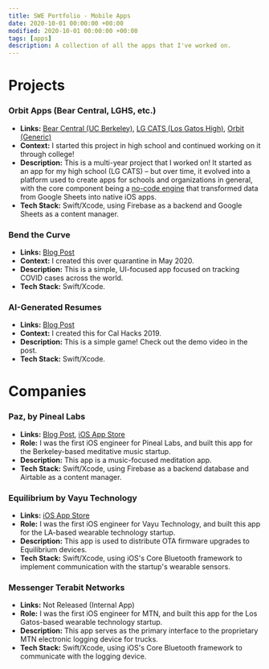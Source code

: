 ```yaml
---
title: SWE Portfolio - Mobile Apps
date: 2020-10-01 00:00:00 +00:00
modified: 2020-10-01 00:00:00 +00:00
tags: [apps]
description: A collection of all the apps that I've worked on.
---
```


# Projects

### Orbit Apps (Bear Central, LGHS, etc.)

- **Links:** [Bear Central (UC Berkeley)](https://apps.apple.com/us/app/bear-central/id1441903611), [LG CATS (Los Gatos High)](https://apps.apple.com/us/app/lg-cats/id1418860317), [Orbit (Generic)](https://apps.apple.com/us/app/orbit-for-organizations/id1449112040)
- **Context:** I started this project in high school and continued working on it through college!
- **Description:** This is a multi-year project that I worked on! It started as an app for my high school (LG CATS) – but over time, it evolved into a platform used to create apps for schools and organizations in general, with the core component being a [no-code engine](https://getorbit.app) that transformed data from Google Sheets into native iOS apps.
- **Tech Stack:** Swift/Xcode, using Firebase as a backend and Google Sheets as a content manager. 

### Bend the Curve

- **Links:** [Blog Post](https://shomil.me/bend-the-curve/)
- **Context:** I created this over quarantine in May 2020.
- **Description:** This is a simple, UI-focused app focused on tracking COVID cases across the world.
- **Tech Stack:** Swift/Xcode.

### AI-Generated Resumes

- **Links:** [Blog Post](https://shomil.me/resume-generation/) 
- **Context:** I created this for Cal Hacks 2019.
- **Description:** This is a simple game! Check out the demo video in the post.
- **Tech Stack:** Swift/Xcode.

  

# Companies

### Paz, by Pineal Labs

- **Links:** [Blog Post](http://shomil.me/paz-app/), [iOS App Store](https://apps.apple.com/us/app/paz-relax-sleep-meditate/id1500085577)
- **Role:** I was the first iOS engineer for Pineal Labs, and built this app for the Berkeley-based meditative music startup.
- **Description:** This app is a music-focused meditation app.
- **Tech Stack:** Swift/Xcode, using Firebase as a backend database and Airtable as a content manager.

### **Equilibrium by Vayu Technology**

- **Links:** [iOS App Store](https://apps.apple.com/us/app/equilibrium-by-vayu-technology/id1264121687)
- **Role:** I was the first iOS engineer for Vayu Technology, and built this app for the LA-based wearable technology startup.
- **Description:** This app is used to distribute OTA firmware upgrades to Equilibrium devices.
- **Tech Stack:** Swift/Xcode, using iOS's Core Bluetooth framework to implement communication with the startup's wearable sensors.

### Messenger Terabit Networks

- **Links:** Not Released (Internal App)
- **Role:** I was the first iOS engineer for MTN, and built this app for the Los Gatos-based wearable technology startup.
- **Description:** This app serves as the primary interface to the proprietary MTN electronic logging device for trucks.
- **Tech Stack:** Swift/Xcode, using iOS's Core Bluetooth framework to communicate with the logging device.









